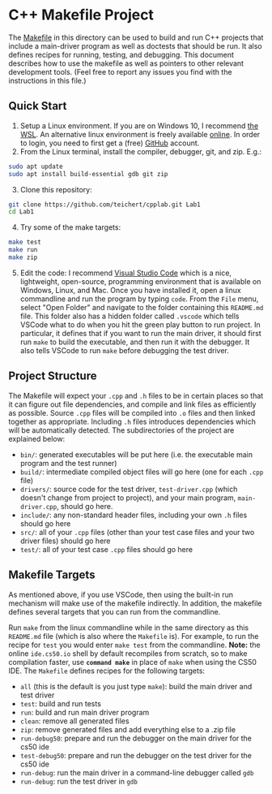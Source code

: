 # C++ Makefile Project

The [Makefile](Makefile) in this directory can be used to build and
run C++ projects that include a main-driver program as well as
doctests that should be run.  It also defines recipes for running,
testing, and debugging. This document describes how to use the
makefile as well as pointers to other relevant development tools.
(Feel free to report any issues you find with the instructions in this
file.)

## Quick Start

1.  Setup a Linux environment. If you are on Windows 10, I recommend [the WSL](https://docs.microsoft.com/en-us/windows/wsl/install-win10). An alternative linux environment is freely available [online](https://ide.cs50.io).  In order to login, you need to first get a (free) [GitHub](https://github.com) account.
2.  From the Linux terminal, install the compiler, debugger, git, and zip. E.g.:
```bash
sudo apt update
sudo apt install build-essential gdb git zip
```
3.  Clone this repository:
```bash
git clone https://github.com/teichert/cpplab.git Lab1
cd Lab1
```
4.  Try some of the make targets:
```bash
make test
make run
make zip
```
5. Edit the code: I recommend [Visual Studio Code](https://code.visualstudio.com/download) which is a nice, lightweight,
open-source, programming environment that is available on Windows,
Linux, and Mac.  Once you have installed it, open a linux commandline
and run the program by typing `code`. From the `File` menu, select
"Open Folder" and navigate to the folder containing this `README.md`
file.  This folder also has a hidden folder called `.vscode` which
tells VSCode what to do when you hit the green play button to run
project.  In particular, it defines that if you want to run the main
driver, it should first run `make` to build the executable, and then
run it with the debugger.  It also tells VSCode to run `make` before
debugging the test driver.

## Project Structure

The Makefile will expect your `.cpp` and `.h` files to be in certain
places so that it can figure out file dependencies, and compile and
link files as efficiently as possible.  Source `.cpp` files will be
compiled into `.o` files and then linked together as appropriate.
Including `.h` files introduces dependencies which will be automatically
detected. The subdirectories of the project are explained below:

- `bin/`: generated executables will be put here (i.e. the executable
  main program and the test runner)
- `build/`: intermediate compiled object files will go here (one for each
  `.cpp` file)
- `drivers/`: source code for the test driver, `test-driver.cpp` (which
  doesn't change from project to project), and your main program,
  `main-driver.cpp`, should go here.
- `include/`: any non-standard header files, including your own `.h`
  files should go here
- `src/`: all of your `.cpp` files (other than your test case files and
  your two driver files) should go here
- `test/`: all of your test case `.cpp` files should go here

## Makefile Targets

As mentioned above, if you use VSCode, then using the built-in run
mechanism will make use of the makefile indirectly.  In addition, the
makefile defines several targets that you can run from the commandline.

Run `make` from the linux commandline while in the same directory as
this `README.md` file (which is also where the `Makefile` is).  For
example, to run the recipe for `test` you would enter `make test` from
the commandline.  **Note:** the online `ide.cs50.io` shell by default
recompiles from scratch, so to make compilation faster, use **`command make`** in place of `make` when using the CS50 IDE. The `Makefile` defines recipes
for the following targets:

- `all` (this is the default is you just type `make`): build the main
  driver and test driver
- `test`: build and run tests
- `run`: build and run main driver program
- `clean`: remove all generated files
- `zip`: remove generated files and add everything else to a .zip file
- `run-debug50`: prepare and run the debugger on the main driver for the cs50 ide
- `test-debug50`: prepare and run the debugger on the test driver for the cs50 ide
- `run-debug`: run the main driver in a command-line debugger called `gdb`
- `run-debug`: run the test driver in `gdb`

